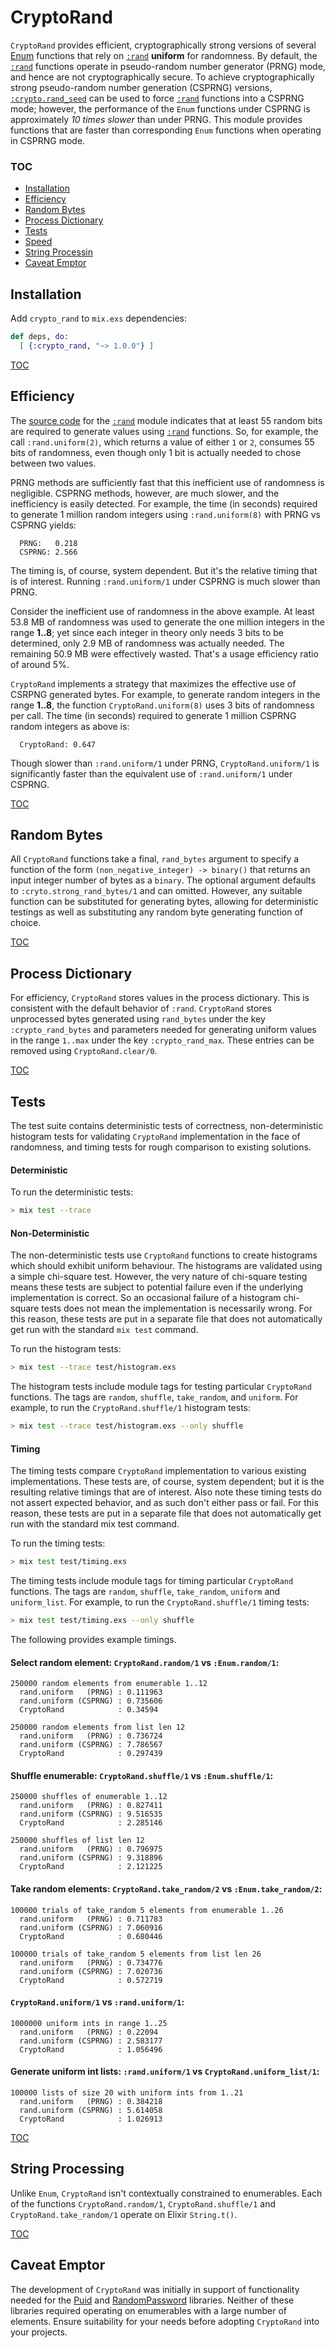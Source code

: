 # CryptoRand

`CryptoRand` provides efficient, cryptographically strong versions of several [Enum](https://hexdocs.pm/elixir/Enum.html) functions that rely on [`:rand`](http://www.erlang.org/doc/man/rand.html) __uniform__ for randomness. By default, the [`:rand`](http://www.erlang.org/doc/man/rand.html) functions operate in pseudo-random number generator (PRNG) mode, and hence are not cryptographically secure. To achieve cryptographically strong pseudo-random number generation (CSPRNG) versions, [`:crypto.rand_seed`](http://www.erlang.org/doc/man/crypto.html#rand_seed-0) can be used to force [`:rand`](http://www.erlang.org/doc/man/rand.html) functions into a CSPRNG mode; however, the performance of the `Enum` functions under CSPRNG is approximately _10 times slower_ than under PRNG. This module provides functions that are faster than corresponding `Enum` functions when operating in CSPRNG mode.

### <a name="TOC"></a>TOC
 - [Installation](#Installation)
 - [Efficiency](#Efficiency)
 - [Random Bytes](#Random_Bytes)
 - [Process Dictionary](#Process_Dictionary)
 - [Tests](#Tests)
 - [Speed](#Speed)
 - [String Processin](#String_Processing)
 - [Caveat Emptor](#Caveat_Emptor)

## <a name="Installation"></a>Installation

Add `crypto_rand` to `mix.exs` dependencies:

  ```elixir
  def deps, do:
    [ {:crypto_rand, "~> 1.0.0"} ]
  ```

[TOC](#TOC)

## <a name="Efficiency"></a>Efficiency

The [source code](http://www.erlang.org/downloads) for the [`:rand`](http://www.erlang.org/doc/man/rand.html) module indicates that at least 55 random bits are required to generate values using [`:rand`](http://www.erlang.org/doc/man/rand.html) functions. So, for example, the call `:rand.uniform(2)`, which returns a value of either `1` or `2`, consumes 55 bits of randomness, even though only 1 bit is actually needed to chose between two values.

PRNG methods are sufficiently fast that this inefficient use of randomness is negligible. CSPRNG methods, however, are much slower, and the inefficiency is easily detected. For example, the time (in seconds) required to generate 1 million random integers using `:rand.uniform(8)` with PRNG vs CSPRNG yields:

      PRNG:   0.218
      CSPRNG: 2.566

The timing is, of course, system dependent. But it's the relative timing that is of interest. Running `:rand.uniform/1` under CSPRNG is much slower than PRNG.

Consider the inefficient use of randomness in the above example. At least 53.8 MB of randomness was used to generate the one million integers in the range **1..8**; yet since each integer in theory only needs 3 bits to be determined, only 2.9 MB of randomness was actually needed. The remaining 50.9 MB were effectively wasted. That's a usage efficiency ratio of around 5%.

`CryptoRand` implements a strategy that maximizes the effective use of CSRPNG generated bytes. For example, to generate random integers in the range **1..8**, the function `CryptoRand.uniform(8)` uses 3 bits of randomness per call. The time (in seconds) required to generate 1 million CSPRNG random integers as above is:

      CryptoRand: 0.647

Though slower than `:rand.uniform/1` under PRNG, `CryptoRand.uniform/1` is significantly faster than the equivalent use of `:rand.uniform/1` under CSPRNG.

[TOC](#TOC)

## <a name="Random_Bytes"></a>Random Bytes

All `CryptoRand` functions take a final, `rand_bytes` argument to specify a function of the form `(non_negative_integer) -> binary()` that returns an input integer number of bytes as a `binary`. The optional argument defaults to `:cryto.strong_rand_bytes/1` and can omitted. However, any suitable function can be substituted for generating bytes, allowing for deterministic testings as well as substituting any random byte generating function of choice.

[TOC](#TOC)

## <a name="Process_Dictionary"></a>Process Dictionary

For efficiency, `CryptoRand` stores values in the process dictionary. This is consistent with the default behavior of `:rand`. `CryptoRand` stores unprocessed bytes generated using `rand_bytes` under the key `:crypto_rand_bytes` and parameters needed for generating uniform values in the range `1..max` under the key `:crypto_rand_max`. These entries can be removed using `CryptoRand.clear/0`.

[TOC](#TOC)

## <a name="Tests"></a>Tests

The test suite contains deterministic tests of correctness, non-deterministic histogram tests for validating `CryptoRand` implementation in the face of randomness, and timing tests for rough comparison to existing solutions.

#### Deterministic

To run the deterministic tests:
    
```bash
> mix test --trace
```

#### Non-Deterministic

The non-deterministic tests use `CryptoRand` functions to create histograms which should exhibit uniform behaviour. The histograms are validated using a simple chi-square test. However, the very nature of chi-square testing means these tests are subject to potential failure even if the underlying implementation is correct. So an occasional failure of a histogram chi-square tests does not mean the implementation is necessarily wrong. For this reason, these tests are put in a separate file that does not automatically get run with the standard `mix test` command.

To run the histogram tests:
    
```bash
> mix test --trace test/histogram.exs
```

The histogram tests include module tags for testing particular `CryptoRand` functions. The tags are `random`, `shuffle`, `take_random`, and `uniform`. For example, to run the `CryptoRand.shuffle/1` histogram tests:

```bash
> mix test --trace test/histogram.exs --only shuffle
```

#### Timing

The timing tests compare `CryptoRand` implementation to various existing implementations. These tests are, of course, system dependent; but it is the resulting relative timings that are of interest. Also note these timing tests do not assert expected behavior, and as such don't either pass or fail. For this reason, these tests are put in a separate file that does not automatically get run with the standard mix test command.

To run the timing tests:

```bash
> mix test test/timing.exs
```

The timing tests include module tags for timing particular `CryptoRand` functions. The tags are `random`, `shuffle`, `take_random`, `uniform` and `uniform_list`. For example, to run the `CryptoRand.shuffle/1` timing tests:

```bash
> mix test test/timing.exs --only shuffle
```

The following provides example timings.

#### Select random element: `CryptoRand.random/1` vs `:Enum.random/1`:

    250000 random elements from enumerable 1..12
      rand.uniform   (PRNG) : 0.111963
      rand.uniform (CSPRNG) : 0.735606
      CryptoRand            : 0.34594

    250000 random elements from list len 12
      rand.uniform   (PRNG) : 0.736724
      rand.uniform (CSPRNG) : 7.786567
      CryptoRand            : 0.297439

#### Shuffle enumerable: `CryptoRand.shuffle/1` vs `:Enum.shuffle/1`:

    250000 shuffles of enumerable 1..12
      rand.uniform   (PRNG) : 0.827411
      rand.uniform (CSPRNG) : 9.516535
      CryptoRand            : 2.285146

    250000 shuffles of list len 12
      rand.uniform   (PRNG) : 0.796975
      rand.uniform (CSPRNG) : 9.318896
      CryptoRand            : 2.121225

#### Take random elements: `CryptoRand.take_random/2` vs `:Enum.take_random/2`:

    100000 trials of take_random 5 elements from enumerable 1..26
      rand.uniform   (PRNG) : 0.711783
      rand.uniform (CSPRNG) : 7.060916
      CryptoRand            : 0.680446

    100000 trials of take_random 5 elements from list len 26
      rand.uniform   (PRNG) : 0.734776
      rand.uniform (CSPRNG) : 7.020736
      CryptoRand            : 0.572719

#### `CryptoRand.uniform/1` vs `:rand.uniform/1`:

    1000000 uniform ints in range 1..25
      rand.uniform   (PRNG) : 0.22094
      rand.uniform (CSPRNG) : 2.583177
      CryptoRand            : 1.056496
  
#### Generate uniform int lists: `:rand.uniform/1` vs `CryptoRand.uniform_list/1`:

    100000 lists of size 20 with uniform ints from 1..21
      rand.uniform   (PRNG) : 0.384218
      rand.uniform (CSPRNG) : 5.614058
      CryptoRand            : 1.026913

[TOC](#TOC)

## <a name="String_Processing"></a>String Processing

Unlike `Enum`, `CryptoRand` isn't contextually constrained to enumerables. Each of the functions `CryptoRand.random/1`, `CryptoRand.shuffle/1` and `CryptoRand.take_random/1` operate on Elixir `String.t()`.

[TOC](#TOC)

## <a name="Caveat_Emptor"></a>Caveat Emptor

The development of `CryptoRand` was initially in support of functionality needed for the [Puid](https://hex.pm/packages/puid) and [RandomPassword](https://hex.pm/packages/random_password) libraries. Neither of these libraries required operating on enumerables with a large number of elements. Ensure suitability for your needs before adopting `CryptoRand` into your projects.
